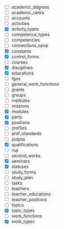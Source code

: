 - [ ] academic_degrees
- [ ] academic_ranks
- [ ] accounts
- [ ] activities
- [x] activity_types
- [ ] competence_types
- [ ] competencies
- [ ] connections_opop
- [x] constants
- [x] control_forms
- [ ] courses
- [x] disciplines
- [x] educations
- [ ] fgos
- [ ] general_work_functions
- [ ] grants
- [ ] groups
- [ ] institutes
- [ ] missions
- [x] modules
- [x] parts
- [x] positions
- [ ] profiles
- [ ] prof_standards
- [ ] pulpits
- [x] qualifications
- [ ] rup
- [ ] second_works
- [x] seminars
- [x] statuses
- [ ] study_forms
- [ ] study_plan
- [ ] tasks
- [ ] teachers
- [ ] teacher_educations
- [ ] teacher_positions
- [ ] topics
- [x] topic_types
- [ ] work_functions
- [x] work_types
